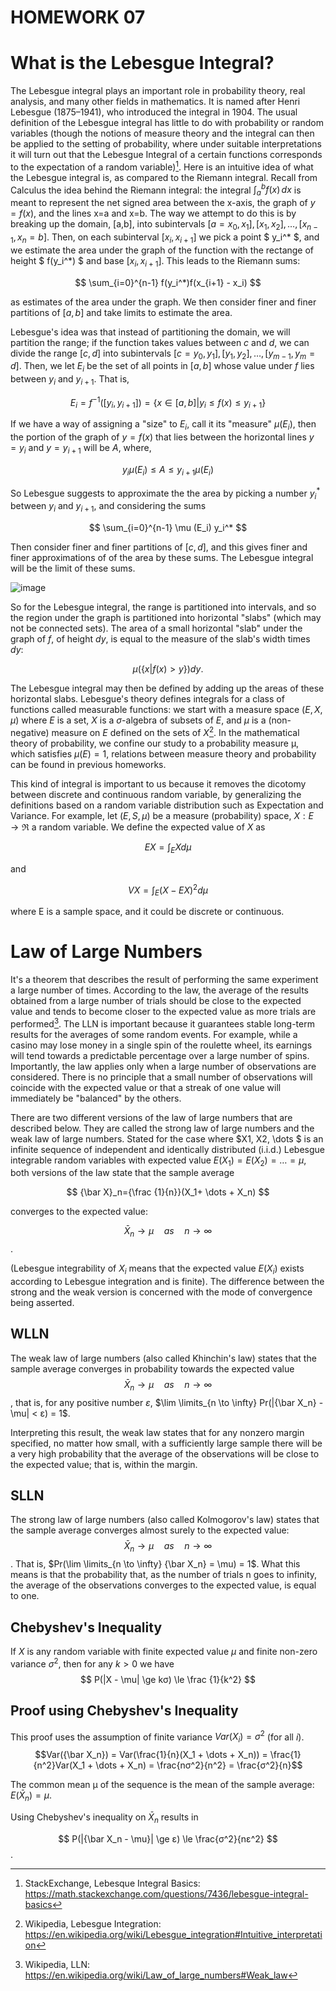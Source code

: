 # HOMEWORK 07


<script type="text/x-mathjax-config">
    MathJax.Hub.Config({
      tex2jax: {
        skipTags: ['script', 'noscript', 'style', 'textarea', 'pre'],
        inlineMath: [['\\(','\\)'], ['$', '$']],
        displayMath: [ ['$$','$$'], ["\\[","\\]"] ],
      }
    });
  </script>
  <script src="https://cdn.mathjax.org/mathjax/latest/MathJax.js?config=TeX-AMS-MML_HTMLorMML" type="text/javascript"></script>

# What is the Lebesgue Integral?

The Lebesgue integral plays an important role in probability theory, real analysis, and many other fields in mathematics. It is named after Henri Lebesgue (1875–1941), who introduced the integral in 1904.
The usual definition of the Lebesgue integral has little to do with probability or random variables (though the notions of measure theory and the integral can then be applied to the setting of probability, where under suitable interpretations it will turn out that the Lebesgue Integral of a certain functions corresponds to the expectation of a random variable)[^1].
Here is an intuitive idea of what the Lebesgue integral is, as compared to the Riemann integral.
Recall from Calculus the idea behind the Riemann integral: the integral $\int_a^b f(x) \, dx$ is meant to represent the net signed area between the x-axis, the graph of $y=f(x)$, and the lines x=a and x=b. The way we attempt to do this is by breaking up the domain, [a,b], into subintervals $[a=x_0,x_1], [x_1,x_2],…,[x_{n−1},x_n=b]$. Then, on each subinterval $[x_i,x_{i+1}]$ we pick a point $ y_i^* $, and we estimate the area under the graph of the function with the rectange of height $ f(y_i^*) $ and base $[x_i, x_{i+1}]$. This leads to the Riemann sums:

$$
\sum_{i=0}^{n-1} f(y_i^*)f(x_{i+1} - x_i)
$$

as estimates of the area under the graph. We then consider finer and finer partitions of $[a,b]$ and take limits to estimate the area.

Lebesgue's idea was that instead of partitioning the domain, we will partition the range; if the function takes values between $c$ and $d$, we can divide the range $[c,d]$ into subintervals $[c=y_0,y_1], [y_1,y_2],…,[y_{m−1},y_m=d]$. Then, we let $E_i$ be the set of all points in $[a,b]$ whose value under $f$ lies between $y_i$ and $y_{i+1}$. That is,

$$E_i = f^{-1}([y_i, y_{i+1}]) = \{ x ∈ [a, b] | y_i \le f(x) \le y_{i+1} \}$$ 


If we have a way of assigning a "size" to $E_i$, call it its "measure" $μ(E_i)$, then the portion of the graph of $y=f(x)$ that lies between the horizontal lines $y=y_i$ and $y=y_{i+1}$ will be $A$, where,

$$
y_i\mu (E_i)\le A\le y_{i+1}\mu (E_i)
$$

So Lebesgue suggests to approximate the the area by picking a number $y_i^*$ between $y_i$ and $y_{i+1}$, and considering the sums

$$
\sum_{i=0}^{n-1} \mu (E_i) y_i^*
$$

Then consider finer and finer partitions of $[c,d]$, and this gives finer and finer approximations of of the area by these sums. The Lebesgue integral will be the limit of these sums. 

![image](https://user-images.githubusercontent.com/74598295/202142277-372c77be-aaca-4ef4-9454-1fc5653e4bd2.png)

So for the Lebesgue integral, the range is partitioned into intervals, and so the region under the graph is partitioned into horizontal "slabs" (which may not be connected sets). The area of a small horizontal "slab" under the graph of $f$, of height $dy$, is equal to the measure of the slab's width times $dy$:

$$
\mu ( \{ x | f(x) > y \} ) dy.
$$

The Lebesgue integral may then be defined by adding up the areas of these horizontal slabs.
Lebesgue's theory defines integrals for a class of functions called measurable functions: we start with a measure space $(E, X, μ)$ where $E$ is a set, $X$ is a $σ$-algebra of subsets of $E$, and $μ$ is a (non-negative) measure on $E$ defined on the sets of $X$[^2].
In the mathematical theory of probability, we confine our study to a probability measure μ, which satisfies $μ(E) = 1$, relations between measure theory and probability can be found in previous homeworks.

This kind of integral is important to us because it removes the dicotomy between discrete and continuous random variable, by generalizing the definitions based on a random variable distribution such as Expectation and Variance.
For example, let $(E, S, μ)$ be a measure (probability) space, $X:E \to \Re$ a random variable. We define the expected value of $X$ as 

$$
EX = \int_E Xdμ
$$

and

$$
VX = \int_E (X - EX)^2 dμ
$$

where E is a sample space, and it could be discrete or continuous.

# Law of Large Numbers

It's a theorem that describes the result of performing the same experiment a large number of times. According to the law, the average of the results obtained from a large number of trials should be close to the expected value and tends to become closer to the expected value as more trials are performed[^3].
The LLN is important because it guarantees stable long-term results for the averages of some random events. For example, while a casino may lose money in a single spin of the roulette wheel, its earnings will tend towards a predictable percentage over a large number of spins.
Importantly, the law applies only when a large number of observations are considered. There is no principle that a small number of observations will coincide with the expected value or that a streak of one value will immediately be "balanced" by the others.

There are two different versions of the law of large numbers that are described below. They are called the strong law of large numbers and the weak law of large numbers. Stated for the case where $X1, X2, \dots $ is an infinite sequence of independent and identically distributed (i.i.d.) Lebesgue integrable random variables with expected value $E(X_1) = E(X_2) = \dots = µ$, both versions of the law state that the sample average

$$
{\bar X}_n={\frac {1}{n}}(X_1+ \dots + X_n)
$$

converges to the expected value:

$$
\bar X_n \to \mu \quad as \quad n \to \infty
$$.

(Lebesgue integrability of $X_i$ means that the expected value $E(X_i)$ exists according to Lebesgue integration and is finite).
The difference between the strong and the weak version is concerned with the mode of convergence being asserted.

## WLLN

The weak law of large numbers (also called Khinchin's law) states that the sample average converges in probability towards the expected value
$$
\bar X_n \to \mu \quad as \quad n \to \infty
$$, 
that is, for any positive number $ε$, $\lim \limits_{n \to \infty} Pr(|{\bar X_n} - \mu| < ε) = 1$.

Interpreting this result, the weak law states that for any nonzero margin specified, no matter how small, with a sufficiently large sample there will be a very high probability that the average of the observations will be close to the expected value; that is, within the margin.

## SLLN

The strong law of large numbers (also called Kolmogorov's law) states that the sample average converges almost surely to the expected value: 
$$
\bar X_n \to \mu \quad as \quad n \to \infty
$$.
That is, $Pr(\lim \limits_{n \to \infty} {\bar X_n} = \mu) = 1$.
What this means is that the probability that, as the number of trials n goes to infinity, the average of the observations converges to the expected value, is equal to one. 

## Chebyshev's Inequality 

If $X$ is any random variable with finite expected value $μ$ and finite non-zero variance $σ^2$, then for any $k>0$ we have
$$
P(|X - \mu| \ge kσ) \le \frac {1}{k^2}
$$

## Proof using Chebyshev's Inequality 
This proof uses the assumption of finite variance $Var(X_i) = σ^2$ (for all $i$). 
$$Var({\bar X_n}) = Var(\frac{1}{n}(X_1 + \dots + X_n)) = \frac{1}{n^2}Var(X_1 + \dots + X_n) = \frac{nσ^2}{n^2} = \frac{σ^2}{n}$$

The common mean μ of the sequence is the mean of the sample average: $E({\bar X_n}) = \mu$.

Using Chebyshev's inequality on ${\bar X_n}$ results in

$$
P(|{\bar X_n - \mu}| \ge ε) \le \frac{σ^2}{nε^2}
$$.

[^1]: StackExchange, Lebesque Integral Basics: https://math.stackexchange.com/questions/7436/lebesgue-integral-basics
[^2]: Wikipedia, Lebesgue Integration: https://en.wikipedia.org/wiki/Lebesgue_integration#Intuitive_interpretation 
[^3]: Wikipedia, LLN: https://en.wikipedia.org/wiki/Law_of_large_numbers#Weak_law
